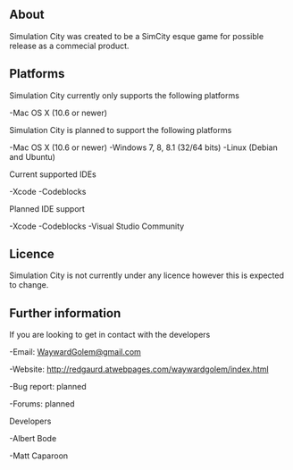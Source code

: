 About
-----

Simulation City was created to be a SimCity esque game for possible release as a commecial product.


Platforms
---------

Simulation City currently only supports the following platforms

-Mac OS X (10.6 or newer)

Simulation City is planned to support the following platforms

-Mac OS X (10.6 or newer)
-Windows 7, 8, 8.1 (32/64 bits)
-Linux (Debian and Ubuntu)

Current supported IDEs

-Xcode
-Codeblocks

Planned IDE support

-Xcode
-Codeblocks
-Visual Studio Community


Licence
-------

Simulation City is not currently under any licence however this is expected to change.


Further information
-------------------

If you are looking to get in contact with the  developers

-Email: WaywardGolem@gmail.com

-Website: http://redgaurd.atwebpages.com/waywardgolem/index.html

-Bug report: planned

-Forums: planned

Developers

-Albert Bode

-Matt Caparoon
